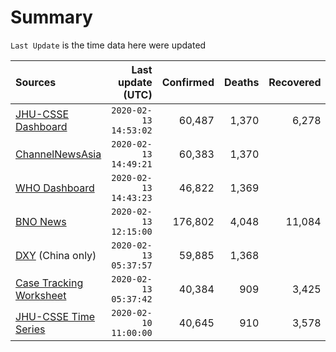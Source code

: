 # Summary

`Last Update` is the time data here were updated

|  Sources | Last update (UTC) | Confirmed | Deaths | Recovered |
|  :--- |  ---: |  ---: |  ---: |  ---: | 
| [JHU-CSSE Dashboard](https://gisanddata.maps.arcgis.com/apps/opsdashboard/index.html#/bda7594740fd40299423467b48e9ecf6)  | `2020-02-13 14:53:02` | 60,487 | 1,370 | 6,278 | 
| [ChannelNewsAsia](https://www.channelnewsasia.com/news/topics/wuhan-virus)  | `2020-02-13 14:49:21` | 60,383 | 1,370 |  | 
| [WHO Dashboard](https://who.maps.arcgis.com/apps/opsdashboard/index.html#/c88e37cfc43b4ed3baf977d77e4a0667)  | `2020-02-13 14:43:23` | 46,822 | 1,369 |  | 
| [BNO News](https://bnonews.com/index.php/2020/01/the-latest-coronavirus-cases/)  | `2020-02-13 12:15:00` | 176,802 | 4,048 | 11,084 | 
| [DXY](https://3g.dxy.cn/newh5/view/pneumonia) (China only) | `2020-02-13 05:37:57` | 59,885 | 1,368 |  | 
| [Case Tracking Worksheet](https://docs.google.com/spreadsheets/d/1qbE-UuJYw5V4FkyMZ-LplvUQZlut4oa5Zl3lrSmN_mk/htmlview)  | `2020-02-13 05:37:42` | 40,384 | 909 | 3,425 | 
| [JHU-CSSE Time Series](https://docs.google.com/spreadsheets/d/1UF2pSkFTURko2OvfHWWlFpDFAr1UxCBA4JLwlSP6KFo/htmlview?usp=sharing&sle=true#)  | `2020-02-10 11:00:00` | 40,645 | 910 | 3,578 | 
